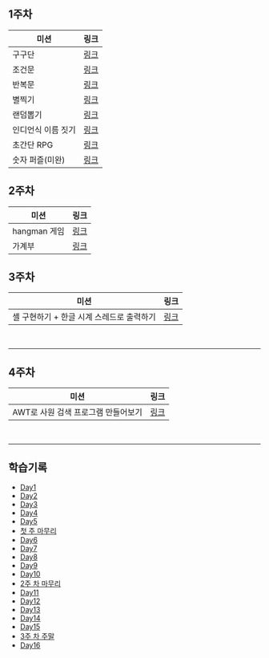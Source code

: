 ## 1주차
|미션|링크|
|---|---|
|구구단|<a href="https://github.com/NB993/codesquad-cocoa-java-po/tree/master/src/week1/day1/gugudan">링크<a/>|
|조건문|<a href="https://github.com/NB993/codesquad-cocoa-java-po/tree/master/src/week1/day1/conditional">링크<a/>|
|반복문|<a href="https://github.com/NB993/codesquad-cocoa-java-po/tree/master/src/week1/day1/loop">링크<a/>|
|별찍기|<a href="https://github.com/NB993/codesquad-cocoa-java-po/tree/master/src/week1/day1/printstar">링크<a/>|
|랜덤뽑기|<a href="https://github.com/NB993/codesquad-cocoa-java-po/tree/master/src/week1/day3/mission0">링크<a/>|
|인디언식 이름 짓기|<a href="https://github.com/NB993/codesquad-cocoa-java-po/tree/master/src/week1/day3/mission1">링크<a/>|
|초간단 RPG|<a href="https://github.com/NB993/codesquad-cocoa-java-po/tree/master/src/week1/day3/mission2">링크<a/>|
|숫자 퍼즐(미완)|<a href="https://github.com/NB993/codesquad-cocoa-java-po/tree/master/src/week1/day3/mission3">링크<a/>|

## 2주차
|미션|링크|
|---|---|
|hangman 게임|<a href="https://github.com/NB993/codesquad-cocoa-java-po/tree/master/src/week2/day6/hangman">링크<a/>|
|가계부|<a href="https://github.com/NB993/codesquad-cocoa-java-po/tree/master/src/week2/day6/householdledger">링크<a/>|

## 3주차
|미션|링크|
|---|---|
|셸 구현하기 + 한글 시계 스레드로 출력하기|<a href="https://github.com/NB993/codesquad-cocoa-java-po/tree/master/src/week3/day11">링크<a/>|

<br>
<hr>

## 4주차
|미션|링크|
|---|---|
|AWT로 사원 검색 프로그램 만들어보기|<a href="https://github.com/NB993/codesquad-cocoa-java-po/tree/master/src/week4/day17/employee_search">링크</a>|

<br>
<hr>

## 학습기록
* <a href="https://velog.io/@take/Day1">Day1</a>
* <a href="https://velog.io/@take/Day2">Day2</a>
* <a href="https://velog.io/@take/Day3">Day3</a>
* <a href="https://velog.io/@take/Day4">Day4</a>
* <a href="https://velog.io/@take/Day5">Day5</a>
* <a href="https://velog.io/@take/Day7">첫 주 마무리</a>
* <a href="https://velog.io/@take/Day6">Day6</a>
* <a href="https://velog.io/@take/Day7-6ydfkn92">Day7</a>
* <a href="https://velog.io/@take/Day8">Day8</a>
* <a href="https://velog.io/@take/Day9">Day9</a>
* <a href="https://velog.io/@take/Day10">Day10</a>
* <a href="https://velog.io/@take/2%EC%A3%BC-%EC%B0%A8-%EB%A7%88%EB%AC%B4%EB%A6%AC">2주 차 마무리</a>
* <a href="https://velog.io/@take/Day11-d5ermn5o">Day11</a>
* <a href="https://velog.io/@take/Day12">Day12</a>
* <a href="https://velog.io/@take/Day13">Day13</a>
* <a href="https://velog.io/@take/Day14">Day14</a>
* <a href="https://velog.io/@take/Day15">Day15</a>
* <a href="https://velog.io/@take/3주차-주말">3주 차 주말</a>
* <a href="https://velog.io/@take/Day16">Day16</a>



